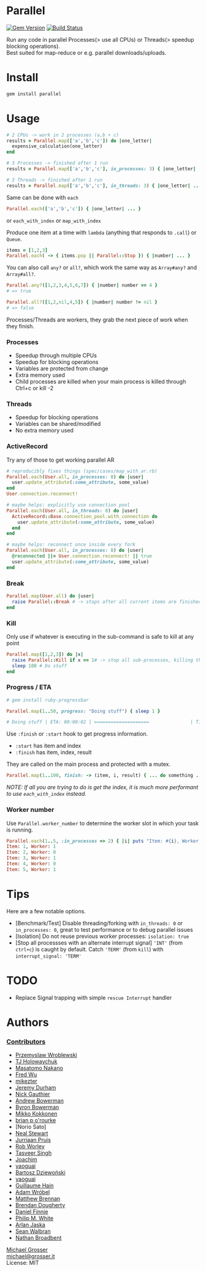 Parallel
==============
[![Gem Version](https://badge.fury.io/rb/parallel.svg)](https://rubygems.org/gems/parallel)
[![Build Status](https://travis-ci.org/grosser/parallel.png)](https://travis-ci.org/grosser/parallel)


Run any code in parallel Processes(> use all CPUs) or Threads(> speedup blocking operations).<br/>
Best suited for map-reduce or e.g. parallel downloads/uploads.

Install
=======

```Bash
gem install parallel
```

Usage
=====

```Ruby
# 2 CPUs -> work in 2 processes (a,b + c)
results = Parallel.map(['a','b','c']) do |one_letter|
  expensive_calculation(one_letter)
end

# 3 Processes -> finished after 1 run
results = Parallel.map(['a','b','c'], in_processes: 3) { |one_letter| ... }

# 3 Threads -> finished after 1 run
results = Parallel.map(['a','b','c'], in_threads: 3) { |one_letter| ... }
```

Same can be done with `each`
```Ruby
Parallel.each(['a','b','c']) { |one_letter| ... }
```
or `each_with_index` or `map_with_index`

Produce one item at a time with `lambda` (anything that responds to `.call`) or `Queue`.

```Ruby
items = [1,2,3]
Parallel.each( -> { items.pop || Parallel::Stop }) { |number| ... }
```

You can also call `any?` or `all?`, which work the same way as `Array#any?` and `Array#all?`.

```Ruby
Parallel.any?([1,2,3,4,5,6,7]) { |number| number == 4 }
# => true

Parallel.all?([1,2,nil,4,5]) { |number| number != nil }
# => false
```


Processes/Threads are workers, they grab the next piece of work when they finish.

### Processes
 - Speedup through multiple CPUs
 - Speedup for blocking operations
 - Variables are protected from change
 - Extra memory used
 - Child processes are killed when your main process is killed through Ctrl+c or kill -2

### Threads
 - Speedup for blocking operations
 - Variables can be shared/modified
 - No extra memory used

### ActiveRecord

Try any of those to get working parallel AR

```Ruby
# reproducibly fixes things (spec/cases/map_with_ar.rb)
Parallel.each(User.all, in_processes: 8) do |user|
  user.update_attribute(:some_attribute, some_value)
end
User.connection.reconnect!

# maybe helps: explicitly use connection pool
Parallel.each(User.all, in_threads: 8) do |user|
  ActiveRecord::Base.connection_pool.with_connection do
    user.update_attribute(:some_attribute, some_value)
  end
end

# maybe helps: reconnect once inside every fork
Parallel.each(User.all, in_processes: 8) do |user|
  @reconnected ||= User.connection.reconnect! || true
  user.update_attribute(:some_attribute, some_value)
end
```

### Break

```Ruby
Parallel.map(User.all) do |user|
  raise Parallel::Break # -> stops after all current items are finished
end
```

### Kill

Only use if whatever is executing in the sub-command is safe to kill at any point

```Ruby
Parallel.map([1,2,3]) do |x|
  raise Parallel::Kill if x == 1# -> stop all sub-processes, killing them instantly
  sleep 100 # Do stuff
end
```

### Progress / ETA

```Ruby
# gem install ruby-progressbar

Parallel.map(1..50, progress: "Doing stuff") { sleep 1 }

# Doing stuff | ETA: 00:00:02 | ====================               | Time: 00:00:10
```

Use `:finish` or `:start` hook to get progress information.
 - `:start` has item and index
 - `:finish` has item, index, result

They are called on the main process and protected with a mutex.

```Ruby
Parallel.map(1..100, finish: -> (item, i, result) { ... do something ... }) { sleep 1 }
```

_NOTE: If all you are trying to do is get the index, it is much more performant to use `each_with_index` instead._

### Worker number

Use `Parallel.worker_number` to determine the worker slot in which your
task is running.

```Ruby
Parallel.each(1..5, :in_processes => 2) { |i| puts "Item: #{i}, Worker: #{Parallel.worker_number}" }
Item: 1, Worker: 1
Item: 2, Worker: 0
Item: 3, Worker: 1
Item: 4, Worker: 0
Item: 5, Worker: 1
```

Tips
====

Here are a few notable options.

 - [Benchmark/Test] Disable threading/forking with `in_threads: 0` or `in_processes: 0`, great to test performance or to debug parallel issues
 - [Isolation] Do not reuse previous worker processes: `isolation: true`
 - [Stop all processses with an alternate interrupt signal] `'INT'` (from `ctrl+c`) is caught by default. Catch `'TERM'` (from `kill`) with `interrupt_signal: 'TERM'`

TODO
====
 - Replace Signal trapping with simple `rescue Interrupt` handler

Authors
=======

### [Contributors](https://github.com/grosser/parallel/graphs/contributors)
 - [Przemyslaw Wroblewski](https://github.com/lowang)
 - [TJ Holowaychuk](http://vision-media.ca/)
 - [Masatomo Nakano](https://twitter.com/masatomo2)
 - [Fred Wu](http://fredwu.me)
 - [mikezter](https://github.com/mikezter)
 - [Jeremy Durham](http://www.jeremydurham.com)
 - [Nick Gauthier](http://www.ngauthier.com)
 - [Andrew Bowerman](http://andrewbowerman.com)
 - [Byron Bowerman](http://blog.bm5k.com/)
 - [Mikko Kokkonen](https://github.com/mikian)
 - [brian p o'rourke](https://github.com/bpo)
 - [Norio Sato]
 - [Neal Stewart](https://github.com/n-time)
 - [Jurriaan Pruis](https://github.com/jurriaan)
 - [Rob Worley](https://github.com/robworley)
 - [Tasveer Singh](https://github.com/tazsingh)
 - [Joachim](https://github.com/jmozmoz)
 - [yaoguai](https://github.com/yaoguai)
 - [Bartosz Dziewoński](https://github.com/MatmaRex)
 - [yaoguai](https://github.com/yaoguai)
 - [Guillaume Hain](https://github.com/zedtux)
 - [Adam Wróbel](https://github.com/amw)
 - [Matthew Brennan](https://github.com/mattyb)
 - [Brendan Dougherty](https://github.com/brendar)
 - [Daniel Finnie](https://github.com/danfinnie)
 - [Philip M. White](https://github.com/philipmw)
 - [Arlan Jaska](https://github.com/ajaska)
 - [Sean Walbran](https://github.com/seanwalbran)
 - [Nathan Broadbent](https://github.com/ndbroadbent)

[Michael Grosser](http://grosser.it)<br/>
michael@grosser.it<br/>
License: MIT<br/>
